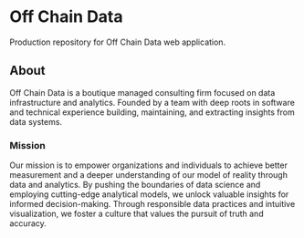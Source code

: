 # Off Chain Data
Production repository for Off Chain Data web application.

## About

Off Chain Data is a boutique managed consulting firm focused on data infrastructure and analytics. Founded by a team with deep roots in software and technical experience building, maintaining, and extracting insights from data systems.

### Mission

Our mission is to empower organizations and individuals to achieve better measurement and a deeper understanding of our model of reality through data and analytics. By pushing the boundaries of data science and employing cutting-edge analytical models, we unlock valuable insights for informed decision-making. Through responsible data practices and intuitive visualization, we foster a culture that values the pursuit of truth and accuracy.


